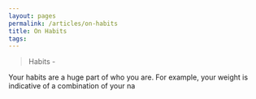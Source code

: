 ```yaml
---
layout: pages
permalink: /articles/on-habits
title: On Habits
tags:
---
```

> Habits - 

Your habits are a huge part of who you are.  For example, your weight is indicative of a combination of your na
